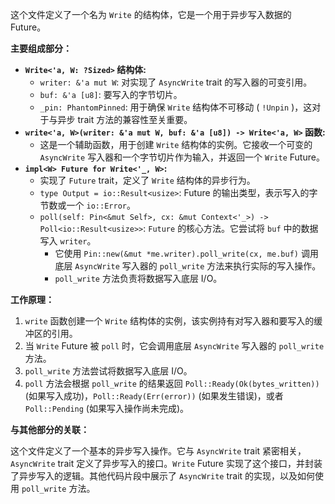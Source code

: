这个文件定义了一个名为 `Write` 的结构体，它是一个用于异步写入数据的 Future。

**主要组成部分：**

*   **`Write<'a, W: ?Sized>` 结构体:**
    *   `writer: &'a mut W`:  对实现了 `AsyncWrite` trait 的写入器的可变引用。
    *   `buf: &'a [u8]`:  要写入的字节切片。
    *   `_pin: PhantomPinned`:  用于确保 `Write` 结构体不可移动 ( `!Unpin` )，这对于与异步 trait 方法的兼容性至关重要。
*   **`write<'a, W>(writer: &'a mut W, buf: &'a [u8]) -> Write<'a, W>` 函数:**
    *   这是一个辅助函数，用于创建 `Write` 结构体的实例。它接收一个可变的 `AsyncWrite` 写入器和一个字节切片作为输入，并返回一个 `Write` Future。
*   **`impl<W> Future for Write<'_, W>`:**
    *   实现了 `Future` trait，定义了 `Write` 结构体的异步行为。
    *   `type Output = io::Result<usize>`:  Future 的输出类型，表示写入的字节数或一个 `io::Error`。
    *   `poll(self: Pin<&mut Self>, cx: &mut Context<'_>) -> Poll<io::Result<usize>>`:  `Future` 的核心方法。它尝试将 `buf` 中的数据写入 `writer`。
        *   它使用 `Pin::new(&mut *me.writer).poll_write(cx, me.buf)` 调用底层 `AsyncWrite` 写入器的 `poll_write` 方法来执行实际的写入操作。
        *   `poll_write` 方法负责将数据写入底层 I/O。

**工作原理：**

1.  `write` 函数创建一个 `Write` 结构体的实例，该实例持有对写入器和要写入的缓冲区的引用。
2.  当 `Write` Future 被 `poll` 时，它会调用底层 `AsyncWrite` 写入器的 `poll_write` 方法。
3.  `poll_write` 方法尝试将数据写入底层 I/O。
4.  `poll` 方法会根据 `poll_write` 的结果返回 `Poll::Ready(Ok(bytes_written))` (如果写入成功)，`Poll::Ready(Err(error))` (如果发生错误)，或者 `Poll::Pending` (如果写入操作尚未完成)。

**与其他部分的关联：**

这个文件定义了一个基本的异步写入操作。它与 `AsyncWrite` trait 紧密相关，`AsyncWrite` trait 定义了异步写入的接口。`Write` Future 实现了这个接口，并封装了异步写入的逻辑。其他代码片段中展示了 `AsyncWrite` trait 的实现，以及如何使用 `poll_write` 方法。
